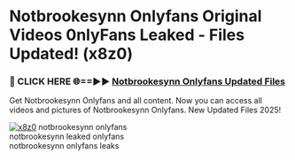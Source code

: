 # Notbrookesynn Onlyfans Original Videos 0nlyFans Leaked - Files Updated! (x8z0)

<h3>🔴 CLICK HERE 🌐==►► <a href="https://tinyurl.com/2wckxsce" rel="nofollow">Notbrookesynn Onlyfans Updated Files</a></h3>

Get Notbrookesynn Onlyfans and all content. Now you can access all videos and pictures of Notbrookesynn Onlyfans. New Updated Files 2025!

[![x8z0](https://i.imgur.com/AFduVYN.gif)](https://tinyurl.com/2wckxsce)
notbrookesynn onlyfans<br>
notbrookesynn leaked onlyfans<br>
notbrookesynn onlyfans leaks